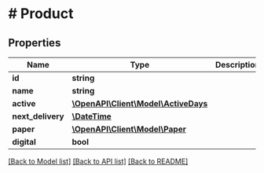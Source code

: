 # # Product

## Properties

Name | Type | Description | Notes
------------ | ------------- | ------------- | -------------
**id** | **string** |  | 
**name** | **string** |  | 
**active** | [**\OpenAPI\Client\Model\ActiveDays**](ActiveDays.md) |  | 
**next_delivery** | [**\DateTime**](\DateTime.md) |  | [optional] 
**paper** | [**\OpenAPI\Client\Model\Paper**](Paper.md) |  | 
**digital** | **bool** |  | 

[[Back to Model list]](../../README.md#documentation-for-models) [[Back to API list]](../../README.md#documentation-for-api-endpoints) [[Back to README]](../../README.md)



